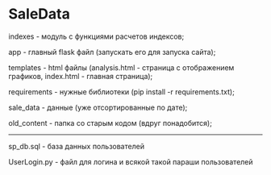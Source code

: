 # SaleData
indexes - модуль с функциями расчетов индексов;

app - главный flask файл (запускать его для запуска сайта);

templates - html файлы (analysis.html - страница с отображением графиков, index.html - главная страница); 

requirements - нужные библиотеки (pip install -r requirements.txt); 

sale_data - данные (уже отсортированные по дате); 

old_content - папка со старым кодом (вдруг понадобится);
__________________________________
sp_db.sql - база данных пользователей

UserLogin.py - файл для логина и всякой такой параши пользователей
